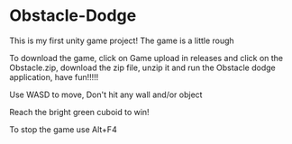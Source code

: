 # Obstacle-Dodge
This is my first unity game project!
The game is a little rough

To download the game, click on Game upload in releases and click on the Obstacle.zip, download the zip file, unzip it and run the Obstacle dodge application, have fun!!!!!

Use WASD to move, Don't hit any wall and/or object

Reach the bright green cuboid to win!

To stop the game use Alt+F4
